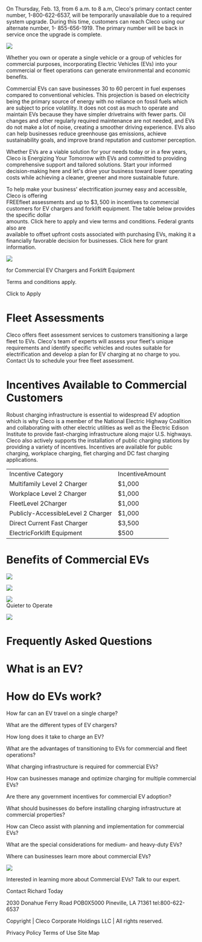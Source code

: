 On Thursday, Feb. 13, from 6 a.m. to 8 a.m, Cleco's primary contact center number, 1-800-622-6537, will be temporarily unavailable due to a required system upgrade. During this time, customers can reach Cleco using our alternate number, 1- 855-656-1919. The primary number will be back in service once the upgrade is complete.  

![](images/0ec5092f452cc5343b592435800d2edb9bef98c2e67aa05a7033aa0c6b08bcb4.jpg)  

Whether you own or operate a single vehicle or a group of vehicles for commercial purposes, incorporating Electric Vehicles (EVs) into your commercial or fleet operations can generate environmental and economic benefits.  

Commercial EVs can save businesses 30 to 60 percent in fuel expenses compared to conventional vehicles. This projection is based on electricity being the primary source of energy with no reliance on fossil fuels which are subject to price volatility. It does not cost as much to operate and maintain EVs because they have simpler drivetrains with fewer parts. Oil changes and other regularly required maintenance are not needed, and EVs do not make a lot of noise, creating a smoother driving experience. EVs also can help businesses reduce greenhouse gas emissions, achieve sustainability goals, and improve brand reputation and customer perception.  

Whether EVs are a viable solution for your needs today or in a few years, Cleco is Energizing Your Tomorrow with EVs and committed to providing comprehensive support and tailored solutions. Start your informed decision-making here and let's drive your business toward lower operating costs while achieving a cleaner, greener and more sustainable future.  

To help make your business' electrification journey easy and accessible, Cleco is offering   
FREEfleet assessments and up to $\$3,500$ in incentives to commercial customers for EV chargers and forklift equipment. The table below provides the specific dollar   
amounts. Click here to apply and view terms and conditions. Federal grants also are   
available to offset upfront costs associated with purchasing EVs, making it a financially favorable decision for businesses. Click here for grant information.  

![](images/05a603f3dcfe1b76f9deede36e3a7c19fde39cf766a2c53980e69020a30d12ec.jpg)  

for Commercial EV Chargers and Forklift Equipment  

Terms and conditions apply.  

Click to Apply  

# Fleet Assessments  

Cleco offers fleet assessment services to customers transitioning a large fleet to EVs. Cleco's team of experts will assess your fleet's unique requirements and identify specific vehicles and routes suitable for electrification and develop a plan for $\mathsf{E V}$ charging at no charge to you. Contact Us to schedule your free fleet assessment.  

# Incentives Available to Commercial Customers  

Robust charging infrastructure is essential to widespread EV adoption which is why Cleco is a member of the National Electric Highway Coalition and collaborating with other electric utilities as well as the Electric Edison Institute to provide fast-charging infrastructure along major U.S. highways. Cleco also actively supports the installation of public charging stations by providing a variety of incentives. Incentives are available for public charging, workplace charging, flet charging and DC fast charging applications.  

<html><body><table><tr><td>Incentive Category</td><td>IncentiveAmount</td></tr><tr><td>Multifamily Level 2 Charger</td><td>$1,000</td></tr><tr><td>Workplace Level 2 Charger</td><td>$1,000</td></tr><tr><td>FleetLevel 2Charger</td><td>$1,000</td></tr><tr><td>Publicly-AccessibleLevel 2 Charger</td><td>$1,000</td></tr><tr><td>Direct Current Fast Charger</td><td>$3,500</td></tr><tr><td>ElectricForklift Equipment</td><td>$500</td></tr></table></body></html>  

# Benefits of Commercial EVs  

![](images/8445141ea33d3be7ca784c6468d0fdba3a03485e54f49e92afcce8836d72dc45.jpg)  

![](images/12585cdb029f2977bbbe1e85f61eea7e98fdc8621b0df795512c78c0455f6c0d.jpg)  

![](images/986b9d9f76c8f1b375da3d803cb4c74f2caf483ba65cda9b013c6345c8539a03.jpg)  
Quieter to Operate  

![](images/7add8592134554807f60bdeceaa42f5a293ac2eb8b00a2a44096b60b97fd49bf.jpg)  

# Frequently Asked Questions  

# What is an EV?  

# How do EVs work?  

How far can an EV travel on a single charge?  

What are the different types of EV chargers?  

How long does it take to charge an EV?  

What are the advantages of transitioning to EVs for commercial and fleet operations?  

What charging infrastructure is required for commercial EVs?  

How can businesses manage and optimize charging for multiple commercial EVs?  

Are there any government incentives for commercial EV adoption?  

What should businesses do before installing charging infrastructure at commercial properties?  

How can Cleco assist with planning and implementation for commercial EVs?  

What are the special considerations for medium- and heavy-duty EVs?  

Where can businesses learn more about commercial EVs?  

![](images/b86c99bd148389e7ea57200b57ccbfed2f2c8134cfd90e317a00b1112a0241b1.jpg)  

Interested in learning more about Commercial EVs? Talk to our expert.  

Contact Richard Today  

2030 Donahue Ferry Road POB0X5000 Pineville, LA 71361 tel:800-622-6537  

Copyright | Cleco Corporate Holdings LLC | All rights reserved.  

Privacy Policy Terms of Use Site Map  